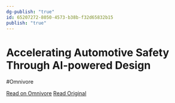 ```yaml
---
dg-publish: "true"
id: 65207272-8050-4573-b38b-f32d65832b15
publish: "true"
---
```


# Accelerating Automotive Safety Through AI-powered Design
#Omnivore

[Read on Omnivore](https://omnivore.app/me/accelerating-automotive-safety-through-ai-powered-design-19271cbfb10)
[Read Original](https://www.ansys.com/blog/accelerating-automotive-safety-through-ai-powered-design)